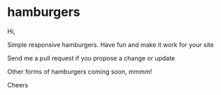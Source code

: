 # hamburgers

Hi, 

Simple responsive hamburgers. Have fun and make it work for your site

Send me a pull request if you propose a change or update

Other forms of hamburgers coming soon, mmmm!

Cheers

